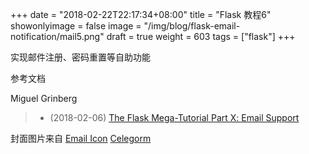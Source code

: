 +++
date = "2018-02-22T22:17:34+08:00"
title = "Flask 教程6"
showonlyimage = false
image = "/img/blog/flask-email-notification/mail5.png"
draft = true
weight = 603
tags = ["flask"]
+++

实现邮件注册、密码重置等自助功能
<!--more-->


参考文档

Miguel Grinberg

> - (2018-02-06) [The Flask Mega-Tutorial Part Ⅹ: Email Support](https://blog.miguelgrinberg.com/post/the-flask-mega-tutorial-part-x-email-support)

封面图片来自 [Email Icon](https://dribbble.com/shots/828395-Mail-Icon) <a href="https://dribbble.com/celegorm"><i class="fa fa-dribbble" aria-hidden="true"></i> Celegorm</a>

